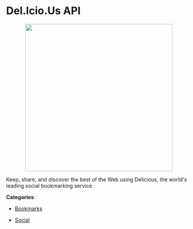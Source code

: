 # Del.Icio.Us API
<p align="center">
    <img width="400" src="https://raw.githubusercontent.com/apis-list/apis-list/apis/del-icio-us-api/logo_256x256.png" />
</p>

Keep, share, and discover the best of the Web using Delicious, the world's leading social bookmarking service



**Categories**:

- [Bookmarks](https://github.com/apis-list/apis-list#bookmarks)

- [Social](https://github.com/apis-list/apis-list#social)



